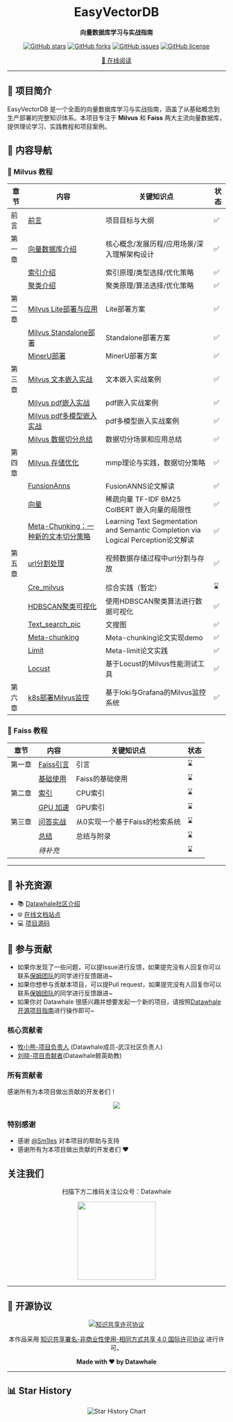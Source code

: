 <div align="center">

# EasyVectorDB

**向量数据库学习与实战指南**

[![GitHub stars](https://img.shields.io/github/stars/datawhalechina/easy-vectordb?style=flat-square)](https://github.com/datawhalechina/easy-vectordb/stargazers) [![GitHub forks](https://img.shields.io/github/forks/datawhalechina/easy-vectordb?style=flat-square)](https://github.com/datawhalechina/easy-vectordb/network/members) [![GitHub issues](https://img.shields.io/github/issues/datawhalechina/easy-vectordb?style=flat-square)](https://github.com/datawhalechina/easy-vectordb/issues) [![GitHub license](https://img.shields.io/github/license/datawhalechina/easy-vectordb?style=flat-square)](https://github.com/datawhalechina/easy-vectordb/blob/main/LICENSE)

[📖 在线阅读](https://datawhalechina.github.io/easy-vectordb/)

</div>

---

## 🌟 项目简介

EasyVectorDB 是一个全面的向量数据库学习与实战指南，涵盖了从基础概念到生产部署的完整知识体系。本项目专注于 **Milvus** 和 **Faiss** 两大主流向量数据库，提供理论学习、实践教程和项目案例。


## 📖 内容导航

### 🎯 Milvus 教程

| 章节   | 内容                                                                                                  | 关键知识点                                                                        | 状态 |
| ------ | ----------------------------------------------------------------------------------------------------- | --------------------------------------------------------------------------------- | ---- |
| 前言   | [前言](./docs/Milvus/chapter0/前言.md)                                                                | 项目目标与大纲                                                                    | ✅    |
| 第一章 | [向量数据库介绍](./docs/Milvus/chapter1/Milvus%20介绍.md)                                             | 核心概念/发展历程/应用场景/深入理解架构设计                                       | ✅    |
|        | [ 索引介绍](./docs/Milvus/chapter1/milvus%20索引介绍.md)                                              | 索引原理/类型选择/优化策略                                                        | ✅    |
|        | [ 聚类介绍](./docs/Milvus/chapter1/聚类算法介绍.md)                                                   | 聚类原理/算法选择/优化策略                                                        | ✅    |
| 第二章 | [Milvus Lite部署与应用](./docs/Milvus/chapter2/Milvus%20Lite部署与应用.md)                            | Lite部署方案                                                                      | ✅    |
|        | [Milvus Standalone部署](./docs/Milvus/chapter2/Milvus%20Standalone部署.md)                            | Standalone部署方案                                                                | ✅    |
|        | [ MinerU部署](./docs/Milvus/chapter2/MinerU部署教程.md)                                               | MinerU部署方案                                                                    | ✅    |
| 第三章 | [ Milvus 文本嵌入实战](./docs/Milvus/chapter3/milvus%20文本嵌入实战.md)                               | 文本嵌入实战案例                                                                  | ✅    |
|        | [Milvus pdf嵌入实战](./docs/Milvus/chapter3/milvus%20pdf%20嵌入实战.md)                               | pdf嵌入实战案例                                                                   | ✅    |
|        | [Milvus pdf多模型嵌入实战](./docs/Milvus/chapter3/milvus%20pdf%20多模型嵌入实战.md)                   | pdf多模型嵌入实战案例                                                             | ✅    |
|        | [Milvus 数据切分总结](./docs/Milvus/chapter3/milvus%20数据切分总结.md)                                | 数据切分场景和应用总结                                                            | ✅    |
| 第四章 | [ Milvus 存储优化](./docs/Milvus/chapter4/milvus%20存储优化.md)                                       | mmp理论与实践，数据切分策略                                                       | ✅    |
|        | [ FunsionAnns](./docs/Milvus/chapter4/GPU加速检索-基于FusionANNS.md)                                  | FusionANNS论文解读                                                                | ✅    |
|        | [向量](./docs/Milvus/chapter4/向量/向量.md)                                                           | 稀疏向量 TF-IDF BM25 ColBERT 嵌入向量的局限性                                     | ✅    |
|        | [Meta-Chunking：一种新的文本切分策略](./docs//Milvus/chapter4/Meta-Chunking：一种新的文本切分策略.md) | Learning Text Segmentation and Semantic Completion via Logical Perception论文解读 | ✅    |
| 第五章 | [url分割处理](./docs/Milvus/project/url_process/README.md)                                            | 视频数据存储过程中url分割与存放                                                   | ✅    |
|        | [Cre_milvus](./docs/Milvus/project/Cre_milvus/README.md)                                              | 综合实践（暂定）                                                                  | ⌛    |
|        | [HDBSCAN聚类可视化](./docs/Milvus/project/HDBSCAN/README.md)                                          | 使用HDBSCAN聚类算法进行数据可视化                                                 | ✅    |
|        | [Text_search_pic](./docs/Milvus/project/1_build_text_image_search_engine.ipynb)                       | 文搜图                                                                            | ✅    |
|        | [Meta-chunking](./docs/Milvus/project/Meta_chunking/README.md)                                        | Meta-chunking论文实现demo                                                         | ✅    |
|        | [Limit](./docs/Milvus/chapter4/向量/code/Meta_limit/code/startup.md)                                  | Meta-limit论文实践                                                                | ✅    |
|        | [Locust](./docs/Milvus/project/locustProj/README.md)                                                  | 基于Locust的Milvus性能测试工具                                                    | ✅    |
| 第六章 | [k8s部署Milvus监控](./docs/Milvus/project/k8s+loki/README.md)                                         | 基于loki与Grafana的Milvus监控系统                                                 | ✅    |

### 🔧 Faiss 教程

| 章节   | 内容                                 | 关键知识点                     | 状态 |
| ------ | ------------------------------------ | ------------------------------ | ---- |
| 第一章 | [Faiss引言](./docs/Faiss/引言.md)    | 引言                           | ⌛    |
|        | [基础使用](./docs/Faiss/基础使用.md) | Faiss的基础使用                | ⌛    |
| 第二章 | [索引](./docs/Faiss/索引.md)         | CPU索引                        | ⌛    |
|        | [GPU 加速](./docs/Faiss/GPU加速.md)  | GPU索引                        | ⌛    |
| 第三章 | [问答实战](./docs/Faiss/问答实战.md) | 从0实现一个基于Faiss的检索系统 | ⌛    |
|        | [总结](./docs/Faiss/总结.md)         | 总结与附录                     | ⌛    |
|        | *待补充*                             |                                | ⌛    |

---

## 📄 补充资源

- 📚 [Datawhale社区介绍](./docs/Datawhale%E7%A4%BE%E5%8C%BA%E4%BB%8B%E7%BB%8D.pdf)
- 🌐 [在线文档站点](https://datawhalechina.github.io/easy-vectordb/)
- 💻 [项目源码](https://github.com/datawhalechina/easy-vectordb/tree/main/src)

## 🤝 参与贡献

- 如果你发现了一些问题，可以提Issue进行反馈，如果提完没有人回复你可以联系[保姆团队](https://github.com/datawhalechina/DOPMC/blob/main/OP.md)的同学进行反馈跟进~
- 如果你想参与贡献本项目，可以提Pull request，如果提完没有人回复你可以联系[保姆团队](https://github.com/datawhalechina/DOPMC/blob/main/OP.md)的同学进行反馈跟进~
- 如果你对 Datawhale 很感兴趣并想要发起一个新的项目，请按照[Datawhale开源项目指南](https://github.com/datawhalechina/DOPMC/blob/main/GUIDE.md)进行操作即可~

### 核心贡献者
- [牧小熊-项目负责人](https://github.com/muxiaoxiong) (Datawhale成员-武汉社区负责人)
- [刘晓-项目贡献者](https://github.com/Halukisan)(Datawhale鲸英助教)

### 所有贡献者

感谢所有为本项目做出贡献的开发者们！

<div align="center">

<a href="https://github.com/datawhalechina/easy-vectordb/graphs/contributors">
  <img src="https://contrib.rocks/image?repo=datawhalechina/easy-vectordb" />
</a>

</div>

### 特别感谢
- 感谢 [@Sm1les](https://github.com/Sm1les) 对本项目的帮助与支持
- 感谢所有为本项目做出贡献的开发者们 ❤️

## 关注我们

<div align=center>
<p>扫描下方二维码关注公众号：Datawhale</p>
<img src="https://raw.githubusercontent.com/datawhalechina/pumpkin-book/master/res/qrcode.jpeg" width = "180" height = "180">
</div>

---

## 📜 开源协议

<div align="center">

<a rel="license" href="http://creativecommons.org/licenses/by-nc-sa/4.0/">
  <img alt="知识共享许可协议" style="border-width:0" src="https://img.shields.io/badge/license-CC%20BY--NC--SA%204.0-lightgrey" />
</a>

本作品采用 [知识共享署名-非商业性使用-相同方式共享 4.0 国际许可协议](http://creativecommons.org/licenses/by-nc-sa/4.0/) 进行许可。

**Made with ❤️ by Datawhale**

</div>

---

## 📊 Star History

<div align="center">

<picture>
  <source media="(prefers-color-scheme: dark)" srcset="https://api.star-history.com/svg?repos=datawhalechina/easy-vectordb&type=Date&theme=dark" />
  <source media="(prefers-color-scheme: light)" srcset="https://api.star-history.com/svg?repos=datawhalechina/easy-vectordb&type=Date" />
  <img alt="Star History Chart" src="https://api.star-history.com/svg?repos=datawhalechina/easy-vectordb&type=Date" />
</picture>

</div>